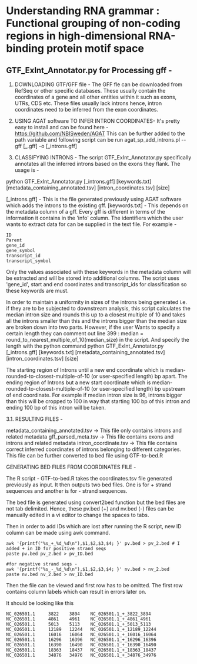 # Understanding RNA grammar : Functional grouping of non-coding regions in high-dimensional RNA-binding protein motif space

## GTF_ExInt_Annotator.py for Processing gff -

1. DOWNLOADING GTF/GFF file -
The GFF fle can be downloaded from RefSeq or other specific databases.
These usually contain the coordinates of a gene and all other entities within it such as exons, UTRs, CDS etc.
These files usually lack introns hence, intron coordinates need to be inferred from the exon coordinates.

2. USING AGAT software TO INFER INTRON COORDINATES-
It's pretty easy to install and can be found here -  https://github.com/NBISweden/AGAT
This can be further added to the path variable and following script can be run
agat_sp_add_introns.pl --gff [_.gff] -o [_introns.gff]

3. CLASSIFYING INTRONS -
The script GTF_ExInt_Annotator.py specifically annotates all the inferred introns based on the exons they flank. The usage is -

python GTF_ExInt_Annotator.py [_introns.gff] [keywords.txt] [metadata_containing_annotated.tsv] [intron_coordinates.tsv] [size]

[_introns.gff] - This is the file generated previously using AGAT software which adds the introns to the existing gff.
[keywords.txt] - This depends on the metadata column of a gff. Every gff is different in terms of the information it contains in the 'info' column.
The identifiers which the user wants to extract data for can be supplied in the text file. For example -

```
ID
Parent
gene_id
gene_symbol
transcript_id
transcript_symbol

```
Only the values associated with these keywords in the metadata column will be extracted and will be stored into additional
columns.
The script uses 'gene_id', start and end coordinates and transcript_ids for classification so these keywords are must.

In order to maintain a uniformity in sizes of the introns being generated i.e. if they are to be subjected to downstream
analysis, this script calculates the median intron size and rounds this up to a closest multiple of 10 and takes all the
introns smaller than this and the introns bigger than the median size are broken down into two parts. However, if the user
Wants to specify a certain length they can comment out line 399 : median = round_to_nearest_multiple_of_10(median_size) in the script.
And specify the length with the python command
python GTF_ExInt_Annotator.py [_introns.gff] [keywords.txt] [metadata_containing_annotated.tsv] [intron_coordinates.tsv] [size]

The starting region of Introns until a new end coordinate which is median-rounded-to-closest-multiple-of-10 (or user-specified length) bp apart.
The ending region of Introns but a new start coordinate which is median-rounded-to-closest-multiple-of-10 (or user-specified length) bp upstream of
end coordinate.
For example if median intron size is 96, introns bigger than this will be cropped to 100 in way that starting 100 bp of
this intron and ending 100 bp of this intron will be taken.

3.1. RESULTING FILES -

metadata_containing_annotated.tsv -> This file only contains introns and related metadata
gff_parsed_meta.tsv -> This file contains exons and introns and related metadata
intron_coordinate.tsv -> This file contains correct inferred coordinates of introns belonging to different categories. 
This file can be further converted to bed file using 
GTF-to-bed.R 

GENERATING BED FILES FROM COORDINATES FILE -

The R script - GTF-to-bed.R takes the coordinates.tsv file generated previously as input.
It then outputs two bed files. One is for + strand sequences and another is for - strand sequences.

The bed file is generated using convert2bed function but the bed files are not tab delimited. Hence, these pv.bed (+) and
nv.bed (-) files can be manually edited in a vi editor to change the spaces to tabs.

Then in order to add IDs which are lost after running the R script, new ID column can be made using awk command.

```
awk '{printf("%s_+_%d_%d\n"),$1,$2,$3,$4; }' pv.bed > pv_2.bed # I added + in ID for positive strand seqs
paste pv.bed pv_2.bed > pv_ID.bed

#for negative strand seqs -
awk '{printf("%s_-_%d_%d\n"),$1,$2,$3,$4; }' nv.bed > nv_2.bed
paste nv.bed nv_2.bed > nv_ID.bed
```
Then the file can be viewed and first row has to be omitted. The first row contains column labels which can result in errors later on.

It should be looking like this

```
NC_026501.1     3822    3894    NC_026501.1_+_3822_3894
NC_026501.1     4861    4961    NC_026501.1_+_4861_4961
NC_026501.1     5013    5113    NC_026501.1_+_5013_5113
NC_026501.1     12189   12244   NC_026501.1_+_12189_12244
NC_026501.1     16016   16064   NC_026501.1_+_16016_16064
NC_026501.1     16296   16396   NC_026501.1_+_16296_16396
NC_026501.1     16390   16490   NC_026501.1_+_16390_16490
NC_026501.1     18363   18437   NC_026501.1_+_18363_18437
NC_026501.1     34876   34976   NC_026501.1_+_34876_34976

```
